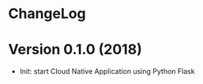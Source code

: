 ChangeLog
=============

# Version 0.1.0 (2018)

- Init: start Cloud Native Application using Python Flask
